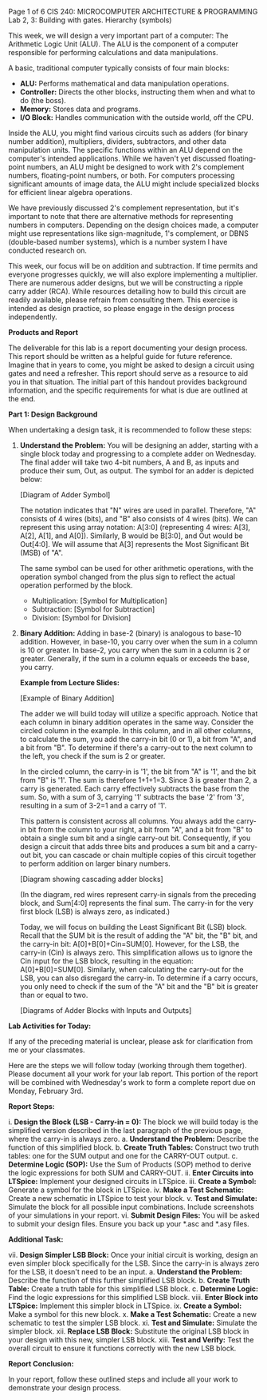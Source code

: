 Page 1 of 6
CIS 240: MICROCOMPUTER ARCHITECTURE & PROGRAMMING
Lab 2, 3: Building with gates. Hierarchy (symbols)

This week, we will design a very important part of a computer: The Arithmetic Logic Unit (ALU). The ALU is the component of a computer responsible for performing calculations and data manipulations.

A basic, traditional computer typically consists of four main blocks:

*   **ALU:** Performs mathematical and data manipulation operations.
*   **Controller:** Directs the other blocks, instructing them when and what to do (the boss).
*   **Memory:** Stores data and programs.
*   **I/O Block:** Handles communication with the outside world, off the CPU.

Inside the ALU, you might find various circuits such as adders (for binary number addition), multipliers, dividers, subtractors, and other data manipulation units. The specific functions within an ALU depend on the computer's intended applications. While we haven't yet discussed floating-point numbers, an ALU might be designed to work with 2's complement numbers, floating-point numbers, or both.  For computers processing significant amounts of image data, the ALU might include specialized blocks for efficient linear algebra operations.

We have previously discussed 2's complement representation, but it's important to note that there are alternative methods for representing numbers in computers.  Depending on the design choices made, a computer might use representations like sign-magnitude, 1's complement, or DBNS (double-based number systems), which is a number system I have conducted research on.

This week, our focus will be on addition and subtraction. If time permits and everyone progresses quickly, we will also explore implementing a multiplier. There are numerous adder designs, but we will be constructing a ripple carry adder (RCA). While resources detailing how to build this circuit are readily available, please refrain from consulting them. This exercise is intended as design practice, so please engage in the design process independently.

**Products and Report**

The deliverable for this lab is a report documenting your design process. This report should be written as a helpful guide for future reference. Imagine that in years to come, you might be asked to design a circuit using gates and need a refresher. This report should serve as a resource to aid you in that situation. The initial part of this handout provides background information, and the specific requirements for what is due are outlined at the end.

**Part 1: Design Background**

When undertaking a design task, it is recommended to follow these steps:

1.  **Understand the Problem:**  You will be designing an adder, starting with a single block today and progressing to a complete adder on Wednesday. The final adder will take two 4-bit numbers, A and B, as inputs and produce their sum, Out, as output. The symbol for an adder is depicted below:

    [Diagram of Adder Symbol]

    The notation indicates that "N" wires are used in parallel.  Therefore, "A" consists of 4 wires (bits), and "B" also consists of 4 wires (bits). We can represent this using array notation: A[3:0] (representing 4 wires: A[3], A[2], A[1], and A[0]). Similarly, B would be B[3:0], and Out would be Out[4:0]. We will assume that A[3] represents the Most Significant Bit (MSB) of "A".

    The same symbol can be used for other arithmetic operations, with the operation symbol changed from the plus sign to reflect the actual operation performed by the block.

    *   Multiplication: [Symbol for Multiplication]
    *   Subtraction: [Symbol for Subtraction]
    *   Division: [Symbol for Division]

2.  **Binary Addition:** Adding in base-2 (binary) is analogous to base-10 addition. However, in base-10, you carry over when the sum in a column is 10 or greater. In base-2, you carry when the sum in a column is 2 or greater.  Generally, if the sum in a column equals or exceeds the base, you carry.

    **Example from Lecture Slides:**

    [Example of Binary Addition]

    The adder we will build today will utilize a specific approach. Notice that each column in binary addition operates in the same way. Consider the circled column in the example. In this column, and in all other columns, to calculate the sum, you add the carry-in bit (0 or 1), a bit from "A", and a bit from "B". To determine if there's a carry-out to the next column to the left, you check if the sum is 2 or greater.

    In the circled column, the carry-in is '1', the bit from "A" is '1', and the bit from "B" is '1'. The sum is therefore 1+1+1=3. Since 3 is greater than 2, a carry is generated. Each carry effectively subtracts the base from the sum. So, with a sum of 3, carrying '1' subtracts the base '2' from '3', resulting in a sum of 3-2=1 and a carry of '1'.

    This pattern is consistent across all columns. You always add the carry-in bit from the column to your right, a bit from "A", and a bit from "B" to obtain a single sum bit and a single carry-out bit. Consequently, if you design a circuit that adds three bits and produces a sum bit and a carry-out bit, you can cascade or chain multiple copies of this circuit together to perform addition on larger binary numbers.

    [Diagram showing cascading adder blocks]

    (In the diagram, red wires represent carry-in signals from the preceding block, and Sum[4:0] represents the final sum. The carry-in for the very first block (LSB) is always zero, as indicated.)

    Today, we will focus on building the Least Significant Bit (LSB) block. Recall that the SUM bit is the result of adding the "A" bit, the "B" bit, and the carry-in bit: A[0]+B[0]+Cin=SUM[0]. However, for the LSB, the carry-in (Cin) is always zero. This simplification allows us to ignore the Cin input for the LSB block, resulting in the equation: A[0]+B[0]=SUM[0]. Similarly, when calculating the carry-out for the LSB, you can also disregard the carry-in. To determine if a carry occurs, you only need to check if the sum of the "A" bit and the "B" bit is greater than or equal to two.

    [Diagrams of Adder Blocks with Inputs and Outputs]

**Lab Activities for Today:**

If any of the preceding material is unclear, please ask for clarification from me or your classmates.

Here are the steps we will follow today (working through them together). Please document all your work for your lab report. This portion of the report will be combined with Wednesday's work to form a complete report due on Monday, February 3rd.

**Report Steps:**

i.  **Design the Block (LSB - Carry-in = 0):** The block we will build today is the simplified version described in the last paragraph of the previous page, where the carry-in is always zero.
    a.  **Understand the Problem:** Describe the function of this simplified block.
    b.  **Create Truth Tables:** Construct two truth tables: one for the SUM output and one for the CARRY-OUT output.
    c.  **Determine Logic (SOP):** Use the Sum of Products (SOP) method to derive the logic expressions for both SUM and CARRY-OUT.
ii. **Enter Circuits into LTSpice:** Implement your designed circuits in LTSpice.
iii. **Create a Symbol:** Generate a symbol for the block in LTSpice.
iv. **Make a Test Schematic:** Create a new schematic in LTSpice to test your block.
v.  **Test and Simulate:** Simulate the block for all possible input combinations. Include screenshots of your simulations in your report.
vi. **Submit Design Files:** You will be asked to submit your design files. Ensure you back up your *.asc and *.asy files.

**Additional Task:**

vii. **Design Simpler LSB Block:** Once your initial circuit is working, design an even simpler block specifically for the LSB.  Since the carry-in is always zero for the LSB, it doesn't need to be an input.
    a.  **Understand the Problem:** Describe the function of this further simplified LSB block.
    b.  **Create Truth Table:** Create a truth table for this simplified LSB block.
    c.  **Determine Logic:** Find the logic expressions for this simplified LSB block.
viii. **Enter Block into LTSpice:** Implement this simpler block in LTSpice.
ix. **Create a Symbol:** Make a symbol for this new block.
x.  **Make a Test Schematic:** Create a new schematic to test the simpler LSB block.
xi. **Test and Simulate:** Simulate the simpler block.
xii. **Replace LSB Block:** Substitute the original LSB block in your design with this new, simpler LSB block.
xiii. **Test and Verify:** Test the overall circuit to ensure it functions correctly with the new LSB block.

**Report Conclusion:**

In your report, follow these outlined steps and include all your work to demonstrate your design process.
